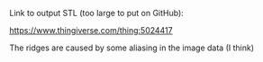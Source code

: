 Link to output STL (too large to put on GitHub):

<a>https://www.thingiverse.com/thing:5024417</a>

The ridges are caused by some aliasing in the image data (I think)
